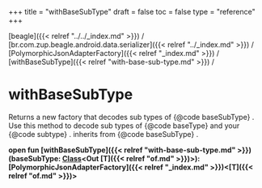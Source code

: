 +++
title = "withBaseSubType"
draft = false
toc = false
type = "reference"
+++

[beagle]({{< relref "../../_index.md" >}}) / [br.com.zup.beagle.android.data.serializer]({{< relref "../_index.md" >}}) / [PolymorphicJsonAdapterFactory]({{< relref "_index.md" >}}) / [withBaseSubType]({{< relref "with-base-sub-type.md" >}}) / 



# withBaseSubType  


Returns a new factory that decodes sub types of {@code baseSubType} . Use this method to decode sub types of {@code baseType} and your {@code subtype} . inherits from {@code baseSubType} .

  
  
<b><b>open fun [withBaseSubType]({{< relref "with-base-sub-type.md" >}})(baseSubType: [Class](https://developer.android.com/reference/kotlin/java/lang/Class.html)<Out [T]({{< relref "of.md" >}})>): [PolymorphicJsonAdapterFactory]({{< relref "_index.md" >}})<[T]({{< relref "of.md" >}})></b></b>  



